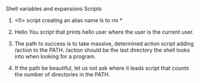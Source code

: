 Shell variables and expansions Scripts

1. <0>
script creating an alias name ls to rm *

2. Hello You
script that prints hello user where the user is the current user.

3. The path to success is to take massive, determined action
script adding /action to the PATH. /action should be the last directory the shell looks into when looking for a program.

4. If the path be beautiful, let us not ask where it leads
script that counts the number of directories in the PATH.
